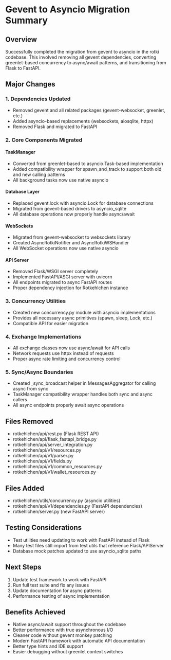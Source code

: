 # Gevent to Asyncio Migration Summary

## Overview
Successfully completed the migration from gevent to asyncio in the rotki codebase. This involved removing all gevent dependencies, converting greenlet-based concurrency to async/await patterns, and transitioning from Flask to FastAPI.

## Major Changes

### 1. Dependencies Updated
- Removed gevent and all related packages (gevent-websocket, greenlet, etc.)
- Added asyncio-based replacements (websockets, aiosqlite, httpx)
- Removed Flask and migrated to FastAPI

### 2. Core Components Migrated

#### TaskManager
- Converted from greenlet-based to asyncio.Task-based implementation
- Added compatibility wrapper for spawn_and_track to support both old and new calling patterns
- All background tasks now use native asyncio

#### Database Layer
- Replaced gevent.lock with asyncio.Lock for database connections
- Migrated from gevent-based drivers to asyncio_sqlite
- All database operations now properly handle async/await

#### WebSockets
- Migrated from gevent-websocket to websockets library
- Created AsyncRotkiNotifier and AsyncRotkiWSHandler
- All WebSocket operations now use native asyncio

#### API Server
- Removed Flask/WSGI server completely
- Implemented FastAPI/ASGI server with uvicorn
- All endpoints migrated to async FastAPI routes
- Proper dependency injection for Rotkehlchen instance

### 3. Concurrency Utilities
- Created new concurrency.py module with asyncio implementations
- Provides all necessary async primitives (spawn, sleep, Lock, etc.)
- Compatible API for easier migration

### 4. Exchange Implementations
- All exchange classes now use async/await for API calls
- Network requests use httpx instead of requests
- Proper async rate limiting and concurrency control

### 5. Sync/Async Boundaries
- Created _sync_broadcast helper in MessagesAggregator for calling async from sync
- TaskManager compatibility wrapper handles both sync and async callers
- All async endpoints properly await async operations

## Files Removed
- rotkehlchen/api/rest.py (Flask REST API)
- rotkehlchen/api/flask_fastapi_bridge.py
- rotkehlchen/api/server_integration.py
- rotkehlchen/api/v1/resources.py
- rotkehlchen/api/v1/parser.py
- rotkehlchen/api/v1/fields.py
- rotkehlchen/api/v1/common_resources.py
- rotkehlchen/api/v1/wallet_resources.py

## Files Added
- rotkehlchen/utils/concurrency.py (asyncio utilities)
- rotkehlchen/api/v1/dependencies.py (FastAPI dependencies)
- rotkehlchen/server.py (new FastAPI server)

## Testing Considerations
- Test utilities need updating to work with FastAPI instead of Flask
- Many test files still import from test utils that reference Flask/APIServer
- Database mock patches updated to use asyncio_sqlite paths

## Next Steps
1. Update test framework to work with FastAPI
2. Run full test suite and fix any issues
3. Update documentation for async patterns
4. Performance testing of async implementation

## Benefits Achieved
- Native async/await support throughout the codebase
- Better performance with true asynchronous I/O
- Cleaner code without gevent monkey patching
- Modern FastAPI framework with automatic API documentation
- Better type hints and IDE support
- Easier debugging without greenlet context switches